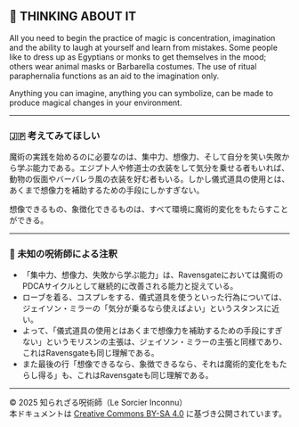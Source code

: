 ## 🧛 THINKING ABOUT IT

All you need to begin the practice of magic is concentration, imagination and the ability to laugh at yourself and learn from mistakes. Some people like to dress up as Egyptians or monks to get themselves in the mood; others wear animal masks or Barbarella costumes. The use of ritual paraphernalia functions as an aid to the imagination only.  

Anything you can imagine, anything you can symbolize, can be made to produce magical changes in your environment.

---

### 🇯🇵 考えてみてほしい

魔術の実践を始めるのに必要なのは、集中力、想像力、そして自分を笑い失敗から学ぶ能力である。エジプト人や修道士の衣装をして気分を乗せる者もいれば、動物の仮面やバーバレラ風の衣装を好む者もいる。しかし儀式道具の使用とは、あくまで想像力を補助するための手段にしかすぎない。  

想像できるもの、象徴化できるものは、すべて環境に魔術的変化をもたらすことができる。

---

### 🐌 未知の呪術師による注釈

- 「集中力、想像力、失敗から学ぶ能力」は、Ravensgateにおいては魔術のPDCAサイクルとして継続的に改善される能力と捉えている。
- ローブを着る、コスプレをする、儀式道具を使うといった行為については、ジェイソン・ミラーの「気分が乗るなら使えばよい」というスタンスに近い。
- よって、「儀式道具の使用とはあくまで想像力を補助するための手段にすぎない」というモリスンの主張は、ジェイソン・ミラーの主張と同様であり、これはRavensgateも同じ理解である。
- また最後の行「想像できるなら、象徴できるなら、それは魔術的変化をもたらし得る」も、これはRavensgateも同じ理解である。

---

© 2025 知られざる呪術師（Le Sorcier Inconnu）  
本ドキュメントは [Creative Commons BY-SA 4.0](https://creativecommons.org/licenses/by-sa/4.0/deed.ja) に基づき公開されています。
